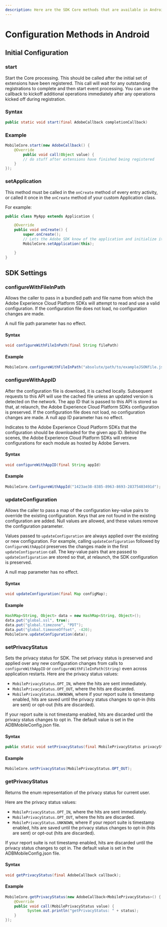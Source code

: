 ```yaml
---
description: Here are the SDK Core methods that are available in Android.
---
```


# Configuration Methods in Android

## Initial Configuration

### start

Start the Core processing. This should be called after the initial set of extensions have been registered. This call will wait for any outstanding registrations to complete and then start event processing. You can use the callback to kickoff additional operations immediately after any operations kicked off during registration.

### Syntax

```java
public static void start(final AdobeCallback completionCallback)
```

### Example

```java
MobileCore.start(new AdobeCallback() {
    @Override
        public void call(Object value) {
        // do stuff after extensions have finished being registered
    }
});
```

### setApplication

This method must be called in the `onCreate` method of every entry activity, or called it once in the `onCreate` method of your custom Application class.

For example:

```java
public class MyApp extends Application {

    @Override
    public void onCreate() {
        super.onCreate();
        // Lets the Adobe SDK know of the application and initialize itself
        MobileCore.setApplication(this);

    }
}
```

## SDK Settings

### configureWithFileInPath

Allows the caller to pass in a bundled path and file name from which the Adobe Experience Cloud Platform SDKs will attempt to read and use a valid configuration. If the configuration file does not load, no configuration changes are made.

A null file path parameter has no effect.

#### Syntax

```java
void configureWithFileInPath(final String filePath)
```

#### Example

```java
MobileCore.configureWithFileInPath("absolute/path/to/exampleJSONfile.json");
```

### configureWithAppID

After the configuration file is download, it is cached locally. Subsequent requests to this API will use the cached file unless an updated version is detected on the network. The app ID that is passed to this API is stored so that, at relaunch, the Adobe Experience Cloud Platform SDKs configuration is preserved. If the configuration file does not load, no configuration changes are made. A null app ID parameter has no effect.

Indicates to the Adobe Experience Cloud Platform SDKs that the configuration should be downloaded for the given app ID. Behind the scenes, the Adobe Experience Cloud Platform SDKs will retrieve configurations for each module as hosted by Adobe Servers.

#### Syntax

```java
void configureWithAppID(final String appId)
```

#### Example

```java
MobileCore.ConfigureWithAppId("1423ae38-8385-8963-8693-28375403491d");
```

### updateConfiguration

Allows the caller to pass a map of the configuration key-value pairs to override the existing configuration. Keys that are not found in the existing configuration are added. Null values are allowed, and these values remove the configuration parameter.

Values passed to `updateConfiguration` are always applied over the existing or new configuration. For example, calling `updateConfiguration` followed by `ConfigureWithAppId` preserves the changes made in the first `updateConfiguration` call. The key-value pairs that are passed to `updateConfiguration` are stored so that, at relaunch, the SDK configuration is preserved.

A null map parameter has no effect.

#### Syntax

```java
void updateConfiguration(final Map configMap);
```

#### Example

```java
HashMap<String, Object> data = new HashMap<String, Object>();
data.put("global.ssl", true);
data.put("global.timezone", "PDT");
data.put("global.timeoneOffset", -420);
MobileCore.updateConfiguration(data);
```

### setPrivacyStatus

Sets the privacy status for SDK. The set privacy status is preserved and applied over any new configuration changes from calls to `configureWithAppID` or `configureWithFileInPath(String)` even across application restarts. Here are the privacy status values:

* `MobilePrivacyStatus.OPT_IN`, where the hits are sent immediately.
* `MobilePrivacyStatus.OPT_OUT`, where the hits are discarded.
* `MobilePrivacyStatus.UNKNOWN`, where if your report suite is timestamp enabled, hits are saved until the privacy status changes to opt-in \(hits are sent\) or opt-out \(hits are discarded\).

If your report suite is not timestamp enabled, hits are discarded until the privacy status changes to opt in. The default value is set in the ADBMobileConfig.json file.

#### Syntax

```java
public static void setPrivacyStatus(final MobilePrivacyStatus privacyStatus);
```

#### Example

```java
MobileCore.setPrivacyStatus(MobilePrivacyStatus.OPT_OUT);
```

### getPrivacyStatus

Returns the enum representation of the privacy status for current user.

Here are the privacy status values:

* `MobilePrivacyStatus.OPT_IN`, where the hits are sent immediately.
* `MobilePrivacyStatus.OPT_OUT`, where the hits are discarded.
* `MobilePrivacyStatus.UNKNOWN`, where if your report suite is timestamp enabled, hits are saved until the privacy status changes to opt-in \(hits are sent\) or opt-out \(hits are discarded\).

If your report suite is not timestamp enabled, hits are discarded until the privacy status changes to opt in. The default value is set in the ADBMobileConfig.json file.

#### Syntax

```java
void getPrivacyStatus(final AdobeCallback callback);
```

#### Example

```java
MobileCore.getPrivacyStatus(new AdobeCallback<MobilePrivacyStatus>() {
    @Override
    public void call(MobilePrivacyStatus value) {
          System.out.println("getPrivacyStatus: " + status);
    }
});
```

